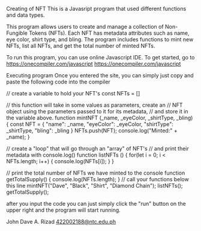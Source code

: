 Creating of NFT
This is a Javasript program that used different functions and data types. 

This program allows users to create and manage a collection of Non-Fungible Tokens (NFTs). 
Each NFT has metadata attributes such as name, eye color, shirt type, and bling. 
The program includes functions to mint new NFTs, list all NFTs, and get the total number of minted NFTs.

To run this program, you can use online Javascript IDE. To get started, go to https://onecompiler.com/javascript
https://onecompiler.com/javascript

Executing program
Once you entered the site, you can simply just copy and paste the following code into the compiler

// create a variable to hold your NFT's
const NFTs = []

// this function will take in some values as parameters, create an
// NFT object using the parameters passed to it for its metadata, 
// and store it in the variable above.
function mintNFT (_name, _eyeColor, _shirtType, _bling) {
   const NFT = {
       "name": _name,
       "eyeColor": _eyeColor,
       "shirtType": _shirtType,
       "bling": _bling
   }
   NFTs.push(NFT);
   console.log("Minted:" + _name);
}

// create a "loop" that will go through an "array" of NFT's
// and print their metadata with console.log()
function listNFTs () {
   for(let i = 0; i < NFTs.length; i++) {
     console.log(NFTs[i]);
   }
}

// print the total number of NFTs we have minted to the console
function getTotalSupply() {
   console.log(NFTs.length);
 }
// call your functions below this line
mintNFT("Dave", "Black", "Shirt", "Diamond Chain");
listNFTs();
getTotalSupply();

after you input the code you can just simply click the "run" button on the upper right and the program will start running. 

John Dave A. Rizad
422002188@ntc.edu.ph
